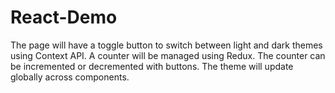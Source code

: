 # React-Demo
 The page will have a toggle button to switch between light and dark themes using Context API. A counter will be managed using Redux. The counter can be incremented or decremented with buttons. The theme will update globally across components.
